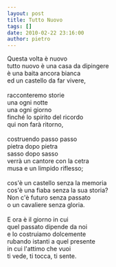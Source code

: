 ```yaml
---
layout: post
title: Tutto Nuovo
tags: []
date: 2010-02-22 23:16:00
author: pietro
---
```

Questa volta è nuovo<br/>tutto nuovo è una casa da dipingere<br/>è una baita ancora bianca<br/>ed un castello da far vivere,<br/><br/>racconteremo storie<br/>una ogni notte<br/>una ogni giorno<br/>finché lo spirito del ricordo<br/>qui non farà ritorno,<br/><br/>costruendo passo passo<br/>pietra dopo pietra<br/>sasso dopo sasso<br/>verrà un cantore con la cetra<br/>musa e un limpido riflesso;<br/><br/>cos'è un castello senza la memoria<br/>cos'è una fiaba senza la sua storia?<br/>Non c'è futuro senza passato<br/>o un cavaliere senza gloria.<br/><br/>E ora è il giorno in cui<br/>quel passato dipende da noi<br/>e lo costruiamo dolcemente<br/>rubando istanti a quel presente<br/>in cui l'attimo che vuoi<br/>ti vede, ti tocca, ti sente.
